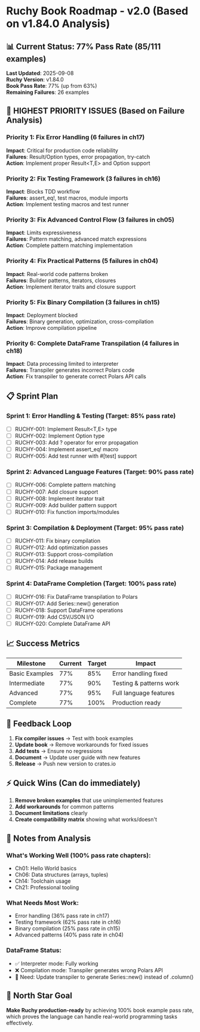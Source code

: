 # Ruchy Book Roadmap - v2.0 (Based on v1.84.0 Analysis)

## 📊 Current Status: 77% Pass Rate (85/111 examples)

**Last Updated**: 2025-09-08  
**Ruchy Version**: v1.84.0  
**Book Pass Rate**: 77% (up from 63%)  
**Remaining Failures**: 26 examples

## 🎯 HIGHEST PRIORITY ISSUES (Based on Failure Analysis)

### Priority 1: Fix Error Handling (6 failures in ch17)
**Impact**: Critical for production code reliability  
**Failures**: Result/Option types, error propagation, try-catch  
**Action**: Implement proper Result<T,E> and Option<T> support

### Priority 2: Fix Testing Framework (3 failures in ch16)
**Impact**: Blocks TDD workflow  
**Failures**: assert_eq!, test macros, module imports  
**Action**: Implement testing macros and test runner

### Priority 3: Fix Advanced Control Flow (3 failures in ch05)
**Impact**: Limits expressiveness  
**Failures**: Pattern matching, advanced match expressions  
**Action**: Complete pattern matching implementation

### Priority 4: Fix Practical Patterns (5 failures in ch04)
**Impact**: Real-world code patterns broken  
**Failures**: Builder patterns, iterators, closures  
**Action**: Implement iterator traits and closure support

### Priority 5: Fix Binary Compilation (3 failures in ch15)
**Impact**: Deployment blocked  
**Failures**: Binary generation, optimization, cross-compilation  
**Action**: Improve compilation pipeline

### Priority 6: Complete DataFrame Transpilation (4 failures in ch18)
**Impact**: Data processing limited to interpreter  
**Failures**: Transpiler generates incorrect Polars code  
**Action**: Fix transpiler to generate correct Polars API calls

## 📋 Sprint Plan

### Sprint 1: Error Handling & Testing (Target: 85% pass rate)
- [ ] RUCHY-001: Implement Result<T,E> type
- [ ] RUCHY-002: Implement Option<T> type  
- [ ] RUCHY-003: Add ? operator for error propagation
- [ ] RUCHY-004: Implement assert_eq! macro
- [ ] RUCHY-005: Add test runner with #[test] support

### Sprint 2: Advanced Language Features (Target: 90% pass rate)
- [ ] RUCHY-006: Complete pattern matching
- [ ] RUCHY-007: Add closure support
- [ ] RUCHY-008: Implement iterator trait
- [ ] RUCHY-009: Add builder pattern support
- [ ] RUCHY-010: Fix function imports/modules

### Sprint 3: Compilation & Deployment (Target: 95% pass rate)
- [ ] RUCHY-011: Fix binary compilation
- [ ] RUCHY-012: Add optimization passes
- [ ] RUCHY-013: Support cross-compilation
- [ ] RUCHY-014: Add release builds
- [ ] RUCHY-015: Package management

### Sprint 4: DataFrame Completion (Target: 100% pass rate)
- [ ] RUCHY-016: Fix DataFrame transpilation to Polars
- [ ] RUCHY-017: Add Series::new() generation
- [ ] RUCHY-018: Support DataFrame operations
- [ ] RUCHY-019: Add CSV/JSON I/O
- [ ] RUCHY-020: Complete DataFrame API

## 📈 Success Metrics

| Milestone | Current | Target | Impact |
|-----------|---------|--------|--------|
| Basic Examples | 77% | 85% | Error handling fixed |
| Intermediate | 77% | 90% | Testing & patterns work |
| Advanced | 77% | 95% | Full language features |
| Complete | 77% | 100% | Production ready |

## 🔄 Feedback Loop

1. **Fix compiler issues** → Test with book examples
2. **Update book** → Remove workarounds for fixed issues
3. **Add tests** → Ensure no regressions
4. **Document** → Update user guide with new features
5. **Release** → Push new version to crates.io

## ⚡ Quick Wins (Can do immediately)

1. **Remove broken examples** that use unimplemented features
2. **Add workarounds** for common patterns
3. **Document limitations** clearly
4. **Create compatibility matrix** showing what works/doesn't

## 📝 Notes from Analysis

### What's Working Well (100% pass rate chapters):
- Ch01: Hello World basics
- Ch06: Data structures (arrays, tuples)
- Ch14: Toolchain usage
- Ch21: Professional tooling

### What Needs Most Work:
- Error handling (36% pass rate in ch17)
- Testing framework (62% pass rate in ch16)
- Binary compilation (25% pass rate in ch15)
- Advanced patterns (40% pass rate in ch04)

### DataFrame Status:
- ✅ Interpreter mode: Fully working
- ❌ Compilation mode: Transpiler generates wrong Polars API
- 📝 Need: Update transpiler to generate Series::new() instead of .column()

## 🎯 North Star Goal

**Make Ruchy production-ready** by achieving 100% book example pass rate, which proves the language can handle real-world programming tasks effectively.